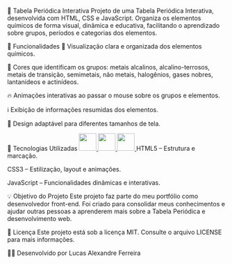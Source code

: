 🧪 Tabela Periódica Interativa
Projeto de uma Tabela Periódica Interativa, desenvolvida com HTML, CSS e JavaScript.
Organiza os elementos químicos de forma visual, dinâmica e educativa, facilitando o aprendizado sobre grupos, períodos e categorias dos elementos.

🎯 Funcionalidades
🧬 Visualização clara e organizada dos elementos químicos.

🌈 Cores que identificam os grupos: metais alcalinos, alcalino-terrosos, metais de transição, semimetais, não metais, halogênios, gases nobres, lantanídeos e actinídeos.

🔥 Animações interativas ao passar o mouse sobre os grupos e elementos.

ℹ️ Exibição de informações resumidas dos elementos.

📱 Design adaptável para diferentes tamanhos de tela.

🚀 Tecnologias Utilizadas
<a href="https://developer.mozilla.org/pt-BR/docs/Web/HTML" target="_blank"> <img src="https://cdn.jsdelivr.net/gh/devicons/devicon/icons/html5/html5-original.svg" width="40" height="40"/> </a> <a href="https://developer.mozilla.org/pt-BR/docs/Web/CSS" target="_blank"> <img src="https://cdn.jsdelivr.net/gh/devicons/devicon/icons/css3/css3-original.svg" width="40" height="40"/> </a> <a href="https://developer.mozilla.org/pt-BR/docs/Web/JavaScript" target="_blank"> <img src="https://cdn.jsdelivr.net/gh/devicons/devicon/icons/javascript/javascript-original.svg" width="40" height="40"/> </a>
HTML5 – Estrutura e marcação.

CSS3 – Estilização, layout e animações.

JavaScript – Funcionalidades dinâmicas e interativas.

💡 Objetivo do Projeto
Este projeto faz parte do meu portfólio como desenvolvedor front-end. Foi criado para consolidar meus conhecimentos e ajudar outras pessoas a aprenderem mais sobre a Tabela Periódica e desenvolvimento web.

📄 Licença
Este projeto está sob a licença MIT. Consulte o arquivo LICENSE para mais informações.

🧑‍💻 Desenvolvido por Lucas Alexandre Ferreira
